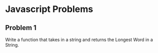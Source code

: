 # Javascript Problems
## Problem 1
Write a function that takes in a string and returns the Longest Word in a String.

